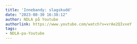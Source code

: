 ```yaml
---
title: 'Innebandy: slagskudd'
date: "2023-08-30 16:38:12"
author: NDLA på Youtube
authorlink: https://www.youtube.com/watch?v=vrAe2QIvxeY
tags:
- NDLA-pa-Youtube
---
```

